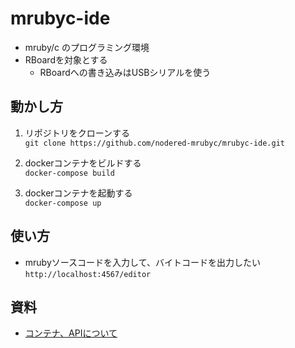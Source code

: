 # mrubyc-ide

- mruby/c のプログラミング環境
- RBoardを対象とする
    - RBoardへの書き込みはUSBシリアルを使う

## 動かし方

1. リポジトリをクローンする<br>
    `git clone https://github.com/nodered-mrubyc/mrubyc-ide.git`

1. dockerコンテナをビルドする<br>
    `docker-compose build`

1. dockerコンテナを起動する<br>
    `docker-compose up`

## 使い方

- mrubyソースコードを入力して、バイトコードを出力したい<br>
    `http://localhost:4567/editor` 


## 資料

- [コンテナ、APIについて](api.md)


